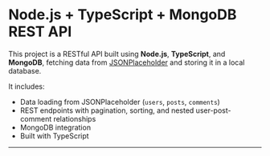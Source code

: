 # Node.js + TypeScript + MongoDB REST API

This project is a RESTful API built using **Node.js**, **TypeScript**, and **MongoDB**, fetching data from [JSONPlaceholder](https://jsonplaceholder.typicode.com/) and storing it in a local database.

It includes:
- Data loading from JSONPlaceholder (`users`, `posts`, `comments`)
- REST endpoints with pagination, sorting, and nested user-post-comment relationships
- MongoDB integration
- Built with TypeScript

---

